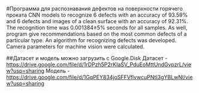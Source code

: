 #Программа для распознавания дефектов на поверхности горячего проката 
CNN models to recognize 6 defects with an accuracy of 93.59% and 6 defects and images of a clean surface with an accuracy of 92.31%. The recognition time was 0.001384±5% seconds for all samples. As well, program give recommendations based on the most common defects of a particular type. An algorithm for recognizing defects was developed. Camera parameters for machine vision were calculated.

##Датасет и модель можно загрузить с Google.Disk 
Датасет - https://drive.google.com/file/d/1rDPzh5P2rKIaSV_PduEoMttUndGvpzrL/view?usp=sharing
Модель - https://drive.google.com/file/d/1GqPEY834joSFFVflvwcuPNtI3gYBLwNl/view?usp=sharing

